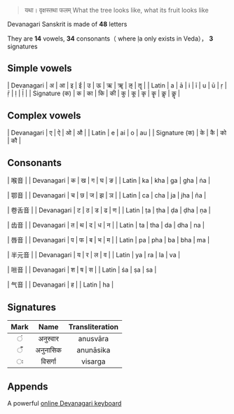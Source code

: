 
> यथा। वृक्षस्तथा फलम्
> What the tree looks like, what its fruit looks like

Devanagari Sanskrit is made of **48** letters

They are **14** vowels, **34** consonants（ where ḷa only exists in Veda）， **3** signatures

## Simple vowels

| Devanagari | अ | आ | इ | ई | उ | ऊ | ऋ | ॠ | ऌ | ॡ |
| Latin | a | ā | i | ī | u | ū | ṛ | ṝ | ḷ | ḹ |
| Signature (क) | क | का | कि | की | कु | कू | कृ | कॄ | कॢ | कॣ |

## Complex vowels

| Devanagari | ए | ऐ | ओ | औ |
| Latin | e | ai | o | au |
| Signature (क) | के | कै | को | कौ |

## Consonants

| 喉音 |
| Devanagari | क | ख | ग | घ | ङ |
| Latin | ka | kha | ga | gha | ṅa |

| 鄂音 |
| Devanagari | च | छ | ज | झ | ञ |
| Latin | ca | cha | ja | jha | ña |

| 卷舌音 |
| Devanagari | ट | ठ | ड | ढ | ण |
| Latin | ṭa | ṭha | ḍa | ḍha | ṇa |

| 齿音 |
| Devanagari | त | थ | द | ध | न |
| Latin | ta | tha | da | dha | na |

| 唇音 |
| Devanagari | प | फ | ब | भ | म |
| Latin | pa | pha | ba | bha | ma |

| 半元音 |
| Devanagari | य | र | ल | व |
| Latin | ya | ra | la | va |

| 咝音 |
| Devanagari | श | ष | स |
| Latin | śa | ṣa | sa |

| 气音 |
| Devanagari | ह |
| Latin | ha |

## Signatures

| Mark | Name | Transliteration |
|:-:|:--------:|:------:|
| ं | अनुस्वार | anusvāra |
| ँ | अनुनासिक | anunāsika |
| ः | विसर्गा | visarga |

## Appends

A powerful [online Devanagari keyboard](http://www.lexilogos.com/keyboard/sanskrit_latin.htm)
